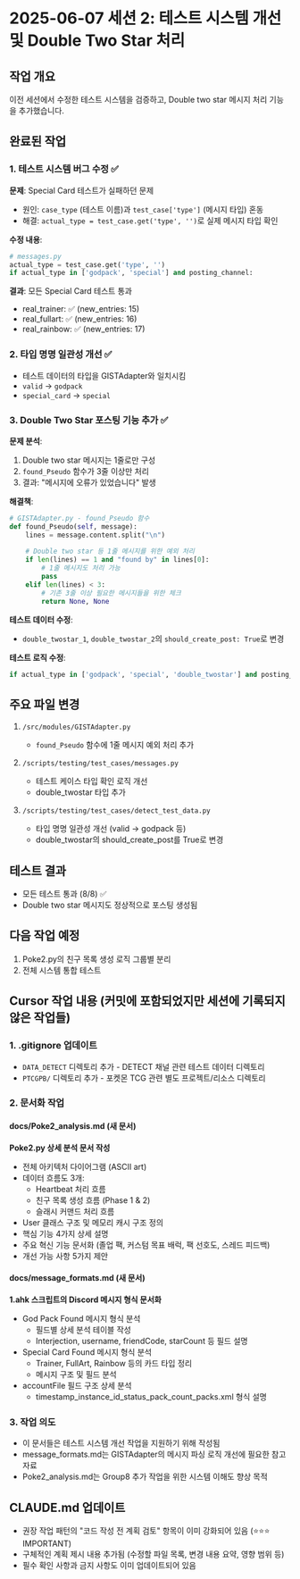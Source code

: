 # 2025-06-07 세션 2: 테스트 시스템 개선 및 Double Two Star 처리

## 작업 개요
이전 세션에서 수정한 테스트 시스템을 검증하고, Double two star 메시지 처리 기능을 추가했습니다.

## 완료된 작업

### 1. 테스트 시스템 버그 수정 ✅
**문제**: Special Card 테스트가 실패하던 문제
- 원인: `case_type` (테스트 이름)과 `test_case['type']` (메시지 타입) 혼동
- 해결: `actual_type = test_case.get('type', '')`로 실제 메시지 타입 확인

**수정 내용**:
```python
# messages.py
actual_type = test_case.get('type', '')
if actual_type in ['godpack', 'special'] and posting_channel:
```

**결과**: 모든 Special Card 테스트 통과
- real_trainer: ✅ (new_entries: 15)
- real_fullart: ✅ (new_entries: 16)  
- real_rainbow: ✅ (new_entries: 17)

### 2. 타입 명명 일관성 개선 ✅
- 테스트 데이터의 타입을 GISTAdapter와 일치시킴
- `valid` → `godpack`
- `special_card` → `special`

### 3. Double Two Star 포스팅 기능 추가 ✅

**문제 분석**:
1. Double two star 메시지는 1줄로만 구성
2. `found_Pseudo` 함수가 3줄 이상만 처리
3. 결과: "메시지에 오류가 있었습니다" 발생

**해결책**:
```python
# GISTAdapter.py - found_Pseudo 함수
def found_Pseudo(self, message):
    lines = message.content.split("\n")
    
    # Double two star 등 1줄 메시지를 위한 예외 처리
    if len(lines) == 1 and "found by" in lines[0]:
        # 1줄 메시지도 처리 가능
        pass
    elif len(lines) < 3:
        # 기존 3줄 이상 필요한 메시지들을 위한 체크
        return None, None
```

**테스트 데이터 수정**:
- `double_twostar_1`, `double_twostar_2`의 `should_create_post: True`로 변경

**테스트 로직 수정**:
```python
if actual_type in ['godpack', 'special', 'double_twostar'] and posting_channel:
```

## 주요 파일 변경

1. `/src/modules/GISTAdapter.py`
   - `found_Pseudo` 함수에 1줄 메시지 예외 처리 추가

2. `/scripts/testing/test_cases/messages.py`
   - 테스트 케이스 타입 확인 로직 개선
   - double_twostar 타입 추가

3. `/scripts/testing/test_cases/detect_test_data.py`
   - 타입 명명 일관성 개선 (valid → godpack 등)
   - double_twostar의 should_create_post를 True로 변경

## 테스트 결과
- 모든 테스트 통과 (8/8) ✅
- Double two star 메시지도 정상적으로 포스팅 생성됨

## 다음 작업 예정
1. Poke2.py의 친구 목록 생성 로직 그룹별 분리
2. 전체 시스템 통합 테스트

## Cursor 작업 내용 (커밋에 포함되었지만 세션에 기록되지 않은 작업들)

### 1. .gitignore 업데이트
- `DATA_DETECT` 디렉토리 추가 - DETECT 채널 관련 테스트 데이터 디렉토리
- `PTCGPB/` 디렉토리 추가 - 포켓몬 TCG 관련 별도 프로젝트/리소스 디렉토리

### 2. 문서화 작업

#### docs/Poke2_analysis.md (새 문서)
**Poke2.py 상세 분석 문서 작성**
- 전체 아키텍처 다이어그램 (ASCII art)
- 데이터 흐름도 3개:
  - Heartbeat 처리 흐름
  - 친구 목록 생성 흐름 (Phase 1 & 2)
  - 슬래시 커맨드 처리 흐름
- User 클래스 구조 및 메모리 캐시 구조 정의
- 핵심 기능 4가지 상세 설명
- 주요 혁신 기능 문서화 (졸업 팩, 커스텀 목표 배럭, 팩 선호도, 스레드 피드백)
- 개선 가능 사항 5가지 제안

#### docs/message_formats.md (새 문서)
**1.ahk 스크립트의 Discord 메시지 형식 문서화**
- God Pack Found 메시지 형식 분석
  - 필드별 상세 분석 테이블 작성
  - Interjection, username, friendCode, starCount 등 필드 설명
- Special Card Found 메시지 형식 분석
  - Trainer, FullArt, Rainbow 등의 카드 타입 정리
  - 메시지 구조 및 필드 분석
- accountFile 필드 구조 상세 분석
  - timestamp_instance_id_status_pack_count_packs.xml 형식 설명

### 3. 작업 의도
- 이 문서들은 테스트 시스템 개선 작업을 지원하기 위해 작성됨
- message_formats.md는 GISTAdapter의 메시지 파싱 로직 개선에 필요한 참고 자료
- Poke2_analysis.md는 Group8 추가 작업을 위한 시스템 이해도 향상 목적

## CLAUDE.md 업데이트
- 권장 작업 패턴의 "코드 작성 전 계획 검토" 항목이 이미 강화되어 있음 (⭐⭐⭐ IMPORTANT)
- 구체적인 계획 제시 내용 추가됨 (수정할 파일 목록, 변경 내용 요약, 영향 범위 등)
- 필수 확인 사항과 금지 사항도 이미 업데이트되어 있음